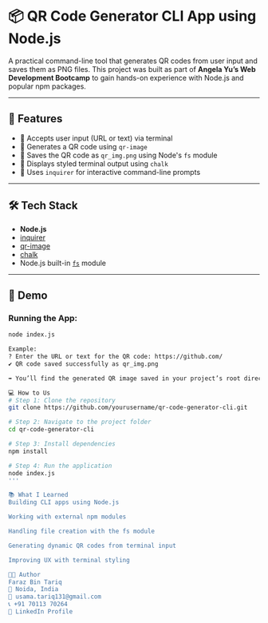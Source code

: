 # 📦 QR Code Generator CLI App using Node.js

A practical command-line tool that generates QR codes from user input and saves them as PNG files. This project was built as part of **Angela Yu’s Web Development Bootcamp** to gain hands-on experience with Node.js and popular npm packages.

---

## 🚀 Features

- 📝 Accepts user input (URL or text) via terminal
- 🔲 Generates a QR code using `qr-image`
- 💾 Saves the QR code as `qr_img.png` using Node's `fs` module
- 🎨 Displays styled terminal output using `chalk`
- 🧠 Uses `inquirer` for interactive command-line prompts

---

## 🛠️ Tech Stack

- **Node.js**
- [inquirer](https://www.npmjs.com/package/inquirer)
- [qr-image](https://www.npmjs.com/package/qr-image)
- [chalk](https://www.npmjs.com/package/chalk)
- Node.js built-in [`fs`](https://nodejs.org/api/fs.html) module

---

## 📸 Demo

### Running the App:
```bash
node index.js

Example:
? Enter the URL or text for the QR code: https://github.com/
✔ QR code saved successfully as qr_img.png

➡️ You’ll find the generated QR image saved in your project’s root directory.

💻 How to Us
# Step 1: Clone the repository
git clone https://github.com/yourusername/qr-code-generator-cli.git

# Step 2: Navigate to the project folder
cd qr-code-generator-cli

# Step 3: Install dependencies
npm install

# Step 4: Run the application
node index.js
'''

📚 What I Learned
Building CLI apps using Node.js

Working with external npm modules

Handling file creation with the fs module

Generating dynamic QR codes from terminal input

Improving UX with terminal styling

👨‍💻 Author
Faraz Bin Tariq
📍 Noida, India
📧 usama.tariq131@gmail.com
📞 +91 70113 70264
🔗 LinkedIn Profile

